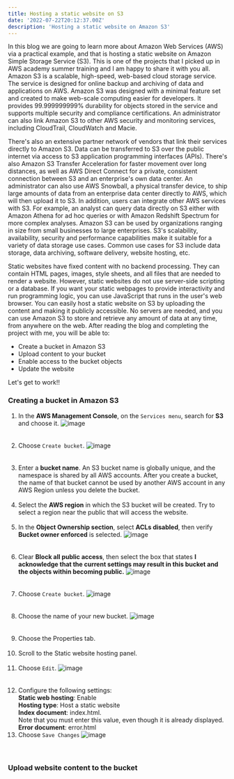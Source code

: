 ```yaml
---
title: Hosting a static website on S3
date: '2022-07-22T20:12:37.00Z'
description: 'Hosting a static website on Amazon S3'
---
```



In this blog we are going to learn more about Amazon Web Services (AWS) via a practical example, and that is hosting a static website on Amazon Simple Storage Service (S3). This is one of the projects that I picked up in AWS academy summer training and I am happy to share it with you all. Amazon S3 is a scalable, high-speed, web-based cloud storage service. The service is designed for online backup and archiving of data and applications on AWS. Amazon S3 was designed with a minimal feature set and created to make web-scale computing easier for developers. It provides 99.999999999% durability for objects stored in the service and supports multiple security and compliance certifications. An administrator can also link Amazon S3 to other AWS security and monitoring services, including CloudTrail, CloudWatch and Macie. 

There's also an extensive partner network of vendors that link their services directly to Amazon S3. Data can be transferred to S3 over the public internet via access to S3 application programming interfaces (APIs). There's also Amazon S3 Transfer Acceleration for faster movement over long distances, as well as AWS Direct Connect for a private, consistent connection between S3 and an enterprise's own data center. An administrator can also use AWS Snowball, a physical transfer device, to ship large amounts of data from an enterprise data center directly to AWS, which will then upload it to S3. In addition, users can integrate other AWS services with S3. For example, an analyst can query data directly on S3 either with Amazon Athena for ad hoc queries or with Amazon Redshift Spectrum for more complex analyses. Amazon S3 can be used by organizations ranging in size from small businesses to large enterprises. S3's scalability, availability, security and performance capabilities make it suitable for a variety of data storage use cases. Common use cases for S3 include data storage, data archiving, software delivery, website hosting, etc.

Static websites have fixed content with no backend processing. They can contain HTML pages, images, style sheets, and all files that are needed to render a website. However, static websites do not use server-side scripting or a database. If you want your static webpages to provide interactivity and run programming logic, you can use JavaScript that runs in the user's web browser. You can easily host a static website on S3 by uploading the content and making it publicly accessible. No servers are needed, and you can use Amazon S3 to store and retrieve any amount of data at any time, from anywhere on the web. After reading the blog and completing the project with me, you will be able to:

- Create a bucket in Amazon S3
- Upload content to your bucket
- Enable access to the bucket objects
- Update the website

Let's get to work!!


### Creating a bucket in Amazon S3

1. In the **AWS Management Console**, on the `Services menu`, search for **S3** and choose it. ![image](https://user-images.githubusercontent.com/37503046/191600610-36202a4f-2d7f-4d98-a4e0-bb20f627ed74.png) <br/> <br/> <br/>
2. Choose `Create bucket`. ![image](https://user-images.githubusercontent.com/37503046/191602096-ed14f6c6-2f6f-44f2-8b26-8bd094282a4a.png) <br/> <br/> <br/>
3. Enter a **bucket name**. An S3 bucket name is globally unique, and the namespace is shared by all AWS accounts. After you create a bucket, the name of that bucket cannot be used by another AWS account in any AWS Region unless you delete the bucket. <br/> <br/>
4. Select the **AWS region** in which the S3 bucket will be created. Try to select a region near the public that will access the website. <br/> <br/>
5. In the **Object Ownership section**, select **ACLs disabled**, then verify **Bucket owner enforced** is selected. ![image](https://user-images.githubusercontent.com/37503046/191602321-3d1285b5-bc5e-4bb3-8e1a-1dedadc2c7e7.png) <br/> <br/> <br/>
6. Clear **Block all public access**, then select the box that states **I acknowledge that the current settings may result in this bucket and the objects within becoming public.** ![image](https://user-images.githubusercontent.com/37503046/191602531-a9c76751-8e49-48b9-9678-d6f4ea22b247.png) <br/> <br/> <br/>
7. Choose `Create bucket`. ![image](https://user-images.githubusercontent.com/37503046/191602666-edbc6535-304f-460d-af67-3af706648682.png) <br/> <br/> <br/>
8. Choose the name of your new bucket. ![image](https://user-images.githubusercontent.com/37503046/191980151-64d75e40-be68-4808-857e-83cd677d933a.png) <br/> <br/> <br/>
9. Choose the  Properties tab. <br/> <br/>
10. Scroll to the Static website hosting panel. <br/> <br/>
11. Choose `Edit`. ![image](https://user-images.githubusercontent.com/37503046/191981554-4f1fb8ad-7288-4ebe-82aa-dccaee3e7a7f.png) <br/> <br/> <br/>
12. Configure the following settings: <br/>
**Static web hosting**: Enable <br/>
**Hosting type**: Host a static website <br/>
**Index document**: index.html. <br/>
Note that you must enter this value, even though it is already displayed. <br/>
**Error document**: error.html <br/>
13. Choose `Save Changes` ![image](https://user-images.githubusercontent.com/37503046/191988635-94b77621-c97e-4ff8-bffe-ae21f6b8217b.png)<br/> <br/> <br/>




### Upload website content to the bucket


